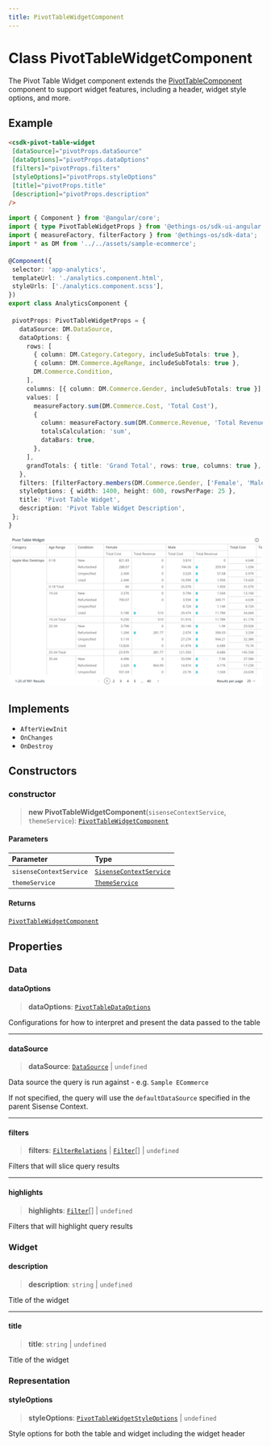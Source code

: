 ```yaml
---
title: PivotTableWidgetComponent
---
```


# Class PivotTableWidgetComponent <Badge type="beta" text="Beta" />

The Pivot Table Widget component extends the [PivotTableComponent](../data-grids/class.PivotTableComponent.md) component to support widget features,
including a header, widget style options, and more.

## Example

```html
<csdk-pivot-table-widget
 [dataSource]="pivotProps.dataSource"
 [dataOptions]="pivotProps.dataOptions"
 [filters]="pivotProps.filters"
 [styleOptions]="pivotProps.styleOptions"
 [title]="pivotProps.title"
 [description]="pivotProps.description"
/>
```
```ts
import { Component } from '@angular/core';
import { type PivotTableWidgetProps } from '@ethings-os/sdk-ui-angular';
import { measureFactory, filterFactory } from '@ethings-os/sdk-data';
import * as DM from '../../assets/sample-ecommerce';

@Component({
 selector: 'app-analytics',
 templateUrl: './analytics.component.html',
 styleUrls: ['./analytics.component.scss'],
})
export class AnalyticsComponent {

 pivotProps: PivotTableWidgetProps = {
   dataSource: DM.DataSource,
   dataOptions: {
     rows: [
       { column: DM.Category.Category, includeSubTotals: true },
       { column: DM.Commerce.AgeRange, includeSubTotals: true },
       DM.Commerce.Condition,
     ],
     columns: [{ column: DM.Commerce.Gender, includeSubTotals: true }],
     values: [
       measureFactory.sum(DM.Commerce.Cost, 'Total Cost'),
       {
         column: measureFactory.sum(DM.Commerce.Revenue, 'Total Revenue'),
         totalsCalculation: 'sum',
         dataBars: true,
       },
     ],
     grandTotals: { title: 'Grand Total', rows: true, columns: true },
   },
   filters: [filterFactory.members(DM.Commerce.Gender, ['Female', 'Male'])],
   styleOptions: { width: 1400, height: 600, rowsPerPage: 25 },
   title: 'Pivot Table Widget',
   description: 'Pivot Table Widget Description',
 };
}
```
<img src="../../../img/angular-pivot-table-widget-example.png" width="800px" />

## Implements

- `AfterViewInit`
- `OnChanges`
- `OnDestroy`

## Constructors

### constructor

> **new PivotTableWidgetComponent**(`sisenseContextService`, `themeService`): [`PivotTableWidgetComponent`](class.PivotTableWidgetComponent.md)

#### Parameters

| Parameter | Type |
| :------ | :------ |
| `sisenseContextService` | [`SisenseContextService`](../contexts/class.SisenseContextService.md) |
| `themeService` | [`ThemeService`](../contexts/class.ThemeService.md) |

#### Returns

[`PivotTableWidgetComponent`](class.PivotTableWidgetComponent.md)

## Properties

### Data

#### dataOptions

> **dataOptions**: [`PivotTableDataOptions`](../interfaces/interface.PivotTableDataOptions.md)

Configurations for how to interpret and present the data passed to the table

***

#### dataSource

> **dataSource**: [`DataSource`](../../sdk-data/type-aliases/type-alias.DataSource.md) \| `undefined`

Data source the query is run against - e.g. `Sample ECommerce`

If not specified, the query will use the `defaultDataSource` specified in the parent Sisense Context.

***

#### filters

> **filters**: [`FilterRelations`](../../sdk-data/interfaces/interface.FilterRelations.md) \| [`Filter`](../../sdk-data/interfaces/interface.Filter.md)[] \| `undefined`

Filters that will slice query results

***

#### highlights

> **highlights**: [`Filter`](../../sdk-data/interfaces/interface.Filter.md)[] \| `undefined`

Filters that will highlight query results

### Widget

#### description

> **description**: `string` \| `undefined`

Title of the widget

***

#### title

> **title**: `string` \| `undefined`

Title of the widget

### Representation

#### styleOptions

> **styleOptions**: [`PivotTableWidgetStyleOptions`](../type-aliases/type-alias.PivotTableWidgetStyleOptions.md) \| `undefined`

Style options for both the table and widget including the widget header
